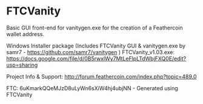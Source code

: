 FTCVanity
=========

Basic GUI front-end for vanitygen.exe for the creation of a Feathercoin wallet address.

Windows Installer package (Includes FTCVanity GUI & vanitygen.exe by samr7 - https://github.com/samr7/vanitygen )
FTCVanity_v1.03.exe:
https://docs.google.com/file/d/0B5rwxlWy7MtLeFlpLTdWbjFXQ0E/edit?usp=sharing


Project Info & Support:
http://forum.feathercoin.com/index.php?topic=489.0


FTC: 6uKmarkQQeMJzD8uLyWn6sXiW4hj4ubjNN - Generated using FTCVanity


